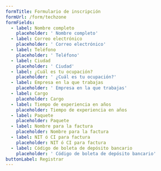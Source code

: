 ```yaml
---
formTitle: Formulario de inscripción
formUrl: /form/techzone
formFields:
  - label: Nombre completo
    placeholder: ' Nombre completo'
  - label: Correo electrónico
    placeholder: ' Correo electrónico'
  - label: Teléfono
    placeholder: ' Teléfono'
  - label: Ciudad
    placeholder: ' Ciudad'
  - label: ¿Cuál es tu ocupación?
    placeholder: ' ¿Cuál es tu ocupación?'
  - label: Empresa en la que trabajas
    placeholder: ' Empresa en la que trabajas'
  - label: Cargo
    placeholder: Cargo
  - label: Tiempo de experiencia en años
    placeholder: Tiempo de experiencia en años
  - label: Paquete
    placeholder: Paquete
  - label: Nombre para la factura
    placeholder: Nombre para la factura
  - label: NIT ó CI para factura
    placeholder: NIT ó CI para factura
  - label: Código de boleta de depósito bancario
    placeholder: ' Código de boleta de depósito bancario'
buttonLabel: Registrar
---
```


